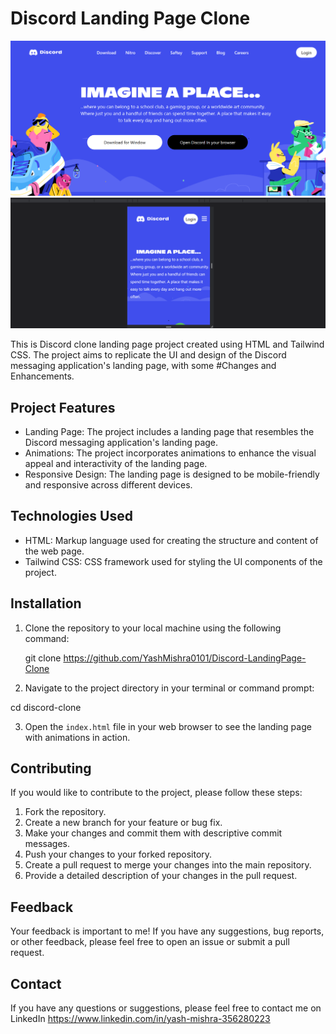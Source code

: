 # Discord Landing Page Clone

<img src="./images/Screenshot (254).png">
<img src="./images/Screenshot (255).png" >

This is  Discord clone landing page project created using HTML and Tailwind CSS. The project aims to replicate the UI and design of the Discord messaging application's landing page, with some #Changes and Enhancements.

## Project Features

- Landing Page: The project includes a landing page that resembles the Discord messaging application's landing page.
- Animations: The project incorporates animations to enhance the visual appeal and interactivity of the landing page.
- Responsive Design: The landing page is designed to be mobile-friendly and responsive across different devices.


## Technologies Used

- HTML: Markup language used for creating the structure and content of the web page.
- Tailwind CSS: CSS framework used for styling the UI components of the project.

## Installation

1. Clone the repository to your local machine using the following command:

   git clone https://github.com/YashMishra0101/Discord-LandingPage-Clone

2. Navigate to the project directory in your terminal or command prompt:

cd discord-clone

3. Open the `index.html` file in your web browser to see the landing page with animations in action.

## Contributing

If you would like to contribute to the project, please follow these steps:

1. Fork the repository.
2. Create a new branch for your feature or bug fix.
3. Make your changes and commit them with descriptive commit messages.
4. Push your changes to your forked repository.
5. Create a pull request to merge your changes into the main repository.
6. Provide a detailed description of your changes in the pull request.

## Feedback

Your feedback is important to me! If you have any suggestions, bug reports, or other feedback, please feel free to open an issue or submit a pull request.

## Contact

If you have any questions or suggestions, please feel free to contact me on LinkedIn 
https://www.linkedin.com/in/yash-mishra-356280223
